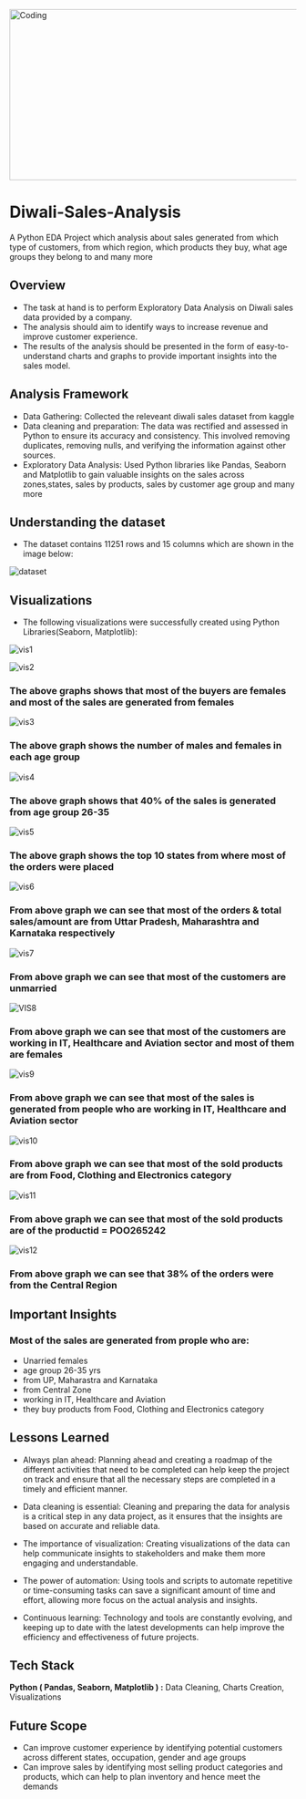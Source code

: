 <img align="center" alt="Coding" width="1000"  height="300"
src="https://st2.depositphotos.com/1001941/12106/v/950/depositphotos_121061276-stock-illustration-diwali-sale-offer-flyer-or.jpg">

# Diwali-Sales-Analysis
A Python EDA Project which analysis about sales generated from which type of customers, from which region, which products they buy, what age groups they belong to and many more

## Overview
- The task at hand is to perform Exploratory Data Analysis on Diwali sales data provided by a company. 
- The analysis should aim to identify ways to increase revenue and improve customer experience. 
- The results of the analysis should be presented in the form of easy-to-understand charts and graphs to provide important insights into the sales model.

## Analysis Framework
- Data Gathering: Collected the releveant diwali sales dataset from kaggle
- Data cleaning and preparation: The data was rectified and assessed in Python to ensure its accuracy and consistency. This involved removing duplicates, removing nulls, and verifying the information against other sources.
- Exploratory Data Analysis: Used Python libraries like Pandas, Seaborn and Matplotlib to gain valuable insights on the sales across zones,states, sales by products, sales by customer age group and many more

## Understanding the dataset
- The dataset contains 11251 rows and 15 columns which are shown in the image below:

![dataset](https://github.com/Anshika10022001/Diwali-Sales-Analysis/assets/128470731/4b31ae3e-ce14-4234-9f03-2354efc4cb28)

## Visualizations
- The following visualizations were successfully created using Python Libraries(Seaborn, Matplotlib):

![vis1](https://github.com/Anshika10022001/Diwali-Sales-Analysis/assets/128470731/9b9835db-33bb-44b4-948d-31561de118f5)

![vis2](https://github.com/Anshika10022001/Diwali-Sales-Analysis/assets/128470731/c789332d-f3a6-4932-a48c-10cd88f28c0b)

### The above graphs shows that most of the buyers are females and most of the sales are generated from females

![vis3](https://github.com/Anshika10022001/Diwali-Sales-Analysis/assets/128470731/c69ec9db-a1eb-4c2e-bd4f-814bc42b1cb8)

### The above graph shows the number of males and females in each age group

![vis4](https://github.com/Anshika10022001/Diwali-Sales-Analysis/assets/128470731/e39dc308-9d62-484c-9f82-035166dbeebe)

### The above graph shows that 40% of the sales is generated from age group 26-35

![vis5](https://github.com/Anshika10022001/Diwali-Sales-Analysis/assets/128470731/609e41de-b26d-46ae-b37f-556dba4a0a0d)

### The above graph shows the top 10 states from where most of the orders were placed

![vis6](https://github.com/Anshika10022001/Diwali-Sales-Analysis/assets/128470731/9679de2d-0342-4793-a845-bd51cb9ee8e1)

### From above graph we can see that most of the orders & total sales/amount are from Uttar Pradesh, Maharashtra and Karnataka respectively

![vis7](https://github.com/Anshika10022001/Diwali-Sales-Analysis/assets/128470731/08eca589-27bb-4ddc-8b78-426e52e58179)

### From above graph we can see that most of the customers are unmarried

![VIS8](https://github.com/Anshika10022001/Diwali-Sales-Analysis/assets/128470731/3280c497-f788-4ecb-9281-eaadb6bd1a03)

### From above graph we can see that most of the customers are working in IT, Healthcare and Aviation sector and most of them are females

![vis9](https://github.com/Anshika10022001/Diwali-Sales-Analysis/assets/128470731/da1685b5-c3dd-419d-a5f2-8e55902cf061)

### From above graph we can see that most of the sales is generated from people who are working in IT, Healthcare and Aviation sector

![vis10](https://github.com/Anshika10022001/Diwali-Sales-Analysis/assets/128470731/f4ccd5dc-4a34-4b2e-930b-6566005a9397)

### From above graph we can see that most of the sold products are from Food, Clothing and Electronics category

![vis11](https://github.com/Anshika10022001/Diwali-Sales-Analysis/assets/128470731/f534306a-d230-47c1-ad58-af899d4efc2c)

### From above graph we can see that most of the sold products are of the productid = POO265242

![vis12](https://github.com/Anshika10022001/Diwali-Sales-Analysis/assets/128470731/5394a9a7-512f-4832-8ddb-baa1d023b4b0)

### From above graph we can see that 38% of the orders were from the Central Region

## Important Insights
### Most of the sales are generated from prople who are:
- Unarried females
- age group 26-35 yrs 
- from UP,  Maharastra and Karnataka 
- from Central Zone
- working in IT, Healthcare and Aviation
- they buy products from Food, Clothing and Electronics category

## Lessons Learned

- Always plan ahead: Planning ahead and creating a roadmap of the different activities that need to be completed can help keep the project on track and ensure that all the necessary steps are completed in a timely and efficient manner.

- Data cleaning is essential: Cleaning and preparing the data for analysis is a critical step in any data project, as it ensures that the insights are based on accurate and reliable data.

- The importance of visualization: Creating visualizations of the data can help communicate insights to stakeholders and make them more engaging and understandable.

- The power of automation: Using tools and scripts to automate repetitive or time-consuming tasks can save a significant amount of time and effort, allowing more focus on the actual analysis and insights.

- Continuous learning: Technology and tools are constantly evolving, and keeping up to date with the latest developments can help improve the efficiency and effectiveness of future projects.

## Tech Stack

**Python ( Pandas, Seaborn, Matplotlib ) :** Data Cleaning, Charts Creation, Visualizations

## Future Scope
- Can improve customer experience by identifying potential customers across different states, occupation, gender and age groups
- Can improve sales by identifying most selling product categories and products, which can help to plan inventory and hence meet the demands



